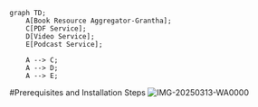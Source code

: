 ```mermaid
graph TD;
    A[Book Resource Aggregator-Grantha];
    C[PDF Service];
    D[Video Service];
    E[Podcast Service];

    A --> C;
    A --> D;
    A --> E;
```
#Prerequisites and Installation Steps 
![IMG-20250313-WA0000](https://github.com/user-attachments/assets/cc539eee-1bc7-4e6c-86c1-6e4a94b3f596)
